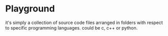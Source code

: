 # Playground

it's simply a collection of source code files arranged in folders with respect to specific programming languages.
could be c, c++ or python.
